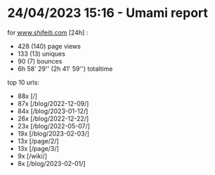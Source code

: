 # 24/04/2023 15:16 - Umami report
for www.shifeiti.com [24h] :

 - 428 (140) page views
 - 133 (13) uniques
 - 90 (7) bounces
 - 6h 58' 29'' (2h 41' 59'') totaltime


top 10 urls:
 - 88x [/]
 - 87x [/blog/2022-12-09/]
 - 84x [/blog/2023-01-12/]
 - 26x [/blog/2022-12-22/]
 - 23x [/blog/2022-05-07/]
 - 19x [/blog/2023-02-03/]
 - 13x [/page/2/]
 - 13x [/page/3/]
 - 9x [/wiki/]
 - 8x [/blog/2023-02-01/]


